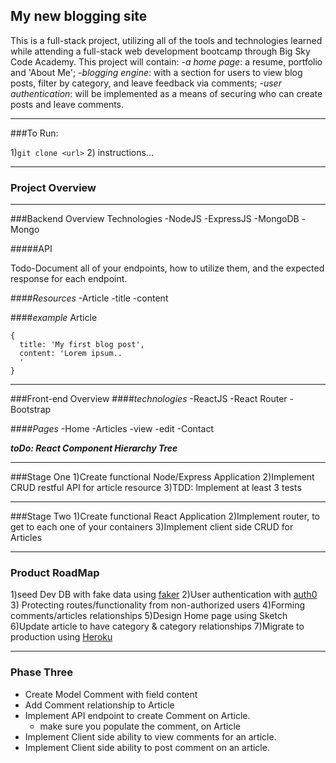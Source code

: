 ## My new blogging site

This is a full-stack project, utilizing all of the tools and technologies learned while
attending a full-stack web development bootcamp through Big Sky Code Academy.
This project will contain:
 -*a home page*: a resume, portfolio and 'About Me'; -*blogging engine*: with a section for users to view blog posts, filter by category, and leave
 feedback via comments;
 -*user authentication*: will be implemented as a means of
 securing who can create posts and leave comments.
___________________________
###To Run:

1)`git clone <url>`
2) instructions...





___________________________
### Project Overview




__________________________
###Backend Overview
Technologies
  -NodeJS
  -ExpressJS
  -MongoDB
  -Mongo


#####API

Todo-Document all of your endpoints, how to utilize them, and the expected response for each endpoint.

####*Resources*
-Article
  -title
  -content

####*example*
Article
```
{
  title: 'My first blog post',
  content: 'Lorem ipsum..
  '
}
```
___________________________
###Front-end Overview
####*technologies*
  -ReactJS
  -React Router
  -Bootstrap

####*Pages*
  -Home
  -Articles
    -view
    -edit
  -Contact

  ***toDo: React Component Hierarchy Tree***


___________________________

###Stage One
1)Create functional Node/Express Application
2)Implement CRUD restful API for article resource
3)TDD: Implement at least 3 tests

___________________________

###Stage Two
1)Create functional React Application
2)Implement router, to get to each one of your containers
3)Implement client side CRUD for Articles

___________________________
### Product RoadMap
1)seed Dev DB with fake data using [faker](https://github.com/Marak/faker.js)
2)User authentication with [auth0](https://auth0.com/)
3) Protecting routes/functionality from non-authorized users
4)Forming comments/articles relationships
5)Design Home page using Sketch
6)Update article to have category & category relationships
7)Migrate to production using [Heroku](https://heroku.com)

__________________________________
### Phase Three

* Create Model Comment with field content
* Add Comment relationship to Article
* Implement API endpoint to create Comment on Article.
  *  make sure you populate the comment, on Article
* Implement Client side ability to view comments for an article.
* Implement Client side ability to post comment on an article.
